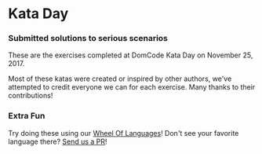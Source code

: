 # Kata Day
### Submitted solutions to serious scenarios

These are the exercises completed at DomCode Kata Day on November 25, 2017.

Most of these katas were created or inspired by other authors, we've attempted to credit everyone we can for each exercise. Many thanks to their contributions!

### Extra Fun
Try doing these using our [Wheel Of Languages](http://domcode.org/katas/)! Don't see your favorite language there? [Send us a PR](https://github.com/domcode/wheel-of-languages)!
